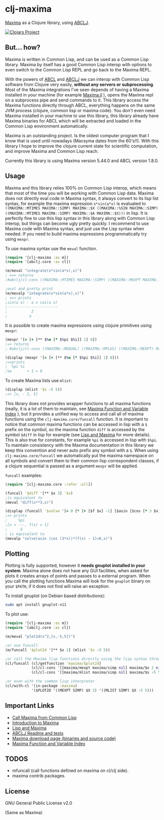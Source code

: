 # clj-maxima

[Maxima](https://maxima.sourceforge.io/) as a Clojure library, using [ABCLJ](https://github.com/lsevero/abclj).

[![Clojars Project](https://img.shields.io/clojars/v/org.clojars.lsevero/clj-maxima.svg)](https://clojars.org/org.clojars.lsevero/clj-maxima)

## But... how?

Maxima is written in Common Lisp, and can be used as a Common Lisp library.
Maxima by itself has a good Common Lisp interop with options to even switch to the Common Lisp REPL and go back to the Maxima REPL.

With the powers of [ABCL](https://abcl.org/) and [ABCLJ](https://github.com/lsevero/abclj) we can interop with Common Lisp software from Clojure very easily, **without any servers or subprocessing**.
Most of the Maxima integrations I've seen depends of having a Maxima installed in your machine (for example [Maxima.jl](https://github.com/nsmith5/Maxima.jl) ), opens the Maxima repl on a subprocess pipe and send commands to it.
This library access the Maxima functions directly through ABCL, everything happens on the same JVM process (clojure, common lisp or maxima code).
You don't even need Maxima installed in your machine to use this library, this library already have Maxima binaries for ABCL which will be extracted and loaded in the Common Lisp environment automatically.

Maxima is an outstanding project. Is the oldest computer program that I know that is used until nowadays (Macsyma dates from the 60's!!).
With this library I hope to improve the clojure current state for scientific computation, and improve Maxima and Common Lisp reach.

Currently this library is using Maxima version 5.44.0 and ABCL version 1.8.0.

## Usage

Maxima and this library relies 100% on Common Lisp interop, which means that most of the time you will be working with Common Lisp data.
Maxima does not directly eval code in Maxima syntax, it always convert to its lisp list syntax, for example the maxima expression `x*sin(a*x)` is evaluated to `((MAXIMA::MTIMES MAXIMA::SIMP) MAXIMA::$X ((MAXIMA::%SIN MAXIMA::SIMP) ((MAXIMA::MTIMES MAXIMA::SIMP) MAXIMA::$A MAXIMA::$X)))` in lisp.
It is perfectly fine to use this lisp syntax in this library along with Common Lisp interop, but things can become ugly pretty quickly.
I recommend to use Maxima code with Maxima syntax, and just use the Lisp syntax when needed.
If you need to build maxima expressions programmatically try using `mexpr`.


To use maxima syntax use the `meval` function.

```clojure
(require '[clj-maxima :as m])
(require '[abclj.core :as cl])

(m/meval "integrate(x*sin(a*x),x)")
; ==> returns
;#abclj/cl-cons ((MAXIMA::MTIMES MAXIMA::SIMP) ((MAXIMA::MEXPT MAXIMA::SIMP) MAXIMA::$A -2) ((MAXIMA::MPLUS MAXIMA::SIMP) ((MAXIMA::MTIMES MAXIMA::SIMP) -1 MAXIMA::$A MAXIMA::$X ((MAXIMA::%COS MAXIMA::SIMP) ((MAXIMA::MTIMES MAXIMA::SIMP) MAXIMA::$A MAXIMA::$X))) ((MAXIMA::%SIN MAXIMA::SIMP) ((MAXIMA::MTIMES MAXIMA::SIMP) MAXIMA::$A MAXIMA::$X))))

;eval and pretty print
(m/mevalp "integrate(x*sin(a*x),x)")
; ==> prints 
;sin(a x) - a x cos(a x)
;-----------------------
;           2
;          a
```

It is possible to create maxima expressions using clojure primitives using `mexpr`:
```clojure
(mexpr '[= [+ [** $%e [* $%pi $%i]] 1] 0])
;=> returns
; #abclj/cl-cons ((MAXIMA::MEQUAL) ((MAXIMA::MPLUS) ((MAXIMA::MEXPT) MAXIMA::$%E ((MAXIMA::MTIMES) MAXIMA::$%PI MAXIMA::$%I)) 1) 0)

(displap (mexpr '[= [+ [** $%e [* $%pi $%i]] 1] 0]))
;=>prints
;  %pi %i
;%e       + 1 = 0
```

To create Maxima lists use `mlist`:
```clojure
(displap (mlist '$x -5 5))
;=> [x, - 5, 5]
```

This library does not provides wrapper functions to all maxima functions (really, it is a lot of them to maintain, see [Maxima Function and Variable Index](https://maxima.sourceforge.io/docs/manual/maxima_363.html#Function-and-Variable-Index)
), but it provides a unified way to access and call all of maxima functions using the `clj-maxima.core/funcall` function.
It is important to notice that common maxima functions can be accessed in lisp with a `$` prefix on the symbol, so the maxima function `diff` is accessed by the symbol `$diff` in lisp for example (see [Lisp and Maxima](https://maxima.sourceforge.io/docs/manual/maxima_165.html#Lisp-and-Maxima) for more details). This is also true for constants, for example `%pi` is accessed in lisp with `$%pi`.
To maintain consistency with the Maxima documentation in this library we keep this convention and never auto prefix any symbol with a `$`.
When using `clj-maxima.core/funcall` we automatically put the maxima namespace on all symbols and convert them to their common lisp correspondent classes, if a clojure sequential is passed as a argument `mexpr` will be applied.

`funcall` examples:
```clojure
(require '[clj-maxima.core :refer :all])

(funcall '$diff '[** $x 3] '$x)
;is equivalent to
(meval "diff(x**3,x)")

(displap (funcall '$solve '[= 0 [* [+ [$f $x] -1] [$asin [$cos [* 3 $x]]]]] '$x))
;=> prints
;     %pi
;[x = ---, f(x) = 1]
;      6
; is equivalent to
(mevalp "solve(asin (cos (3*x))*(f(x) - 1)=0,x)")
```


## Plotting

Plotting is fully supported, however it **needs gnuplot installed in your system**.
Maxima alone does not have any GUI facilities, when asked for plots it creates arrays of points and passes to a external program.
When you call the plotting functions Maxima will look for the `gnuplot` binary on your `$PATH`, if it does not find will raise an exception.

To install gnuplot (on Debian based distributions):
```bash
sudo apt install gnuplot-x11
```

To plot use:
```clojure
(require '[clj-maxima :as m])
(require '[abclj.core :as cl])

(m/meval "plot2d(x^2,[x,-5,5])") 

;or use funcall 
(m/funcall '$plot2d '[** $x 2] (mlist '$x -5 5))

;or call the Maxima lisp functions directly using the lisp syntax through abcl java api
(cl/funcall (cl/getfunction 'maxima/$plot2d)
            (cl/cl-cons '[[maxima/mexpt maxima/simp nil] maxima/$x 2 nil])
            (cl/cl-cons '[[maxima/mlist maxima/simp nil] maxima/$x -5 5 nil]))

;or even with the common lisp interpreter
(cl/with-cl '(in-package :maxima)
            '($PLOT2D '((MEXPT SIMP) $X 2) '((MLIST SIMP) $X -5 5)))
```

## Important Links

* [Call Maxima from Common Lisp](https://niitsuma.hatenadiary.org/entry/20080328/1226706399)
* [Introduction to Maxima](https://maxima.sourceforge.io/docs/manual/intromax.html)
* [Lisp and Maxima](https://maxima.sourceforge.io/docs/manual/maxima_165.html#Lisp-and-Maxima)
* [ABCLJ Readme and tests](https://github.com/lsevero/abclj)
* [Maxima download page (binaries and source code)](https://maxima.sourceforge.io/download.html)
* [Maxima Function and Variable Index](https://maxima.sourceforge.io/docs/manual/maxima_363.html#Function-and-Variable-Index)

## TODOS

* mfuncall (call functions defined on maxima on cl/clj side).
* maxima contrib packages.

## License

GNU General Public License v2.0

(Same as Maxima)

